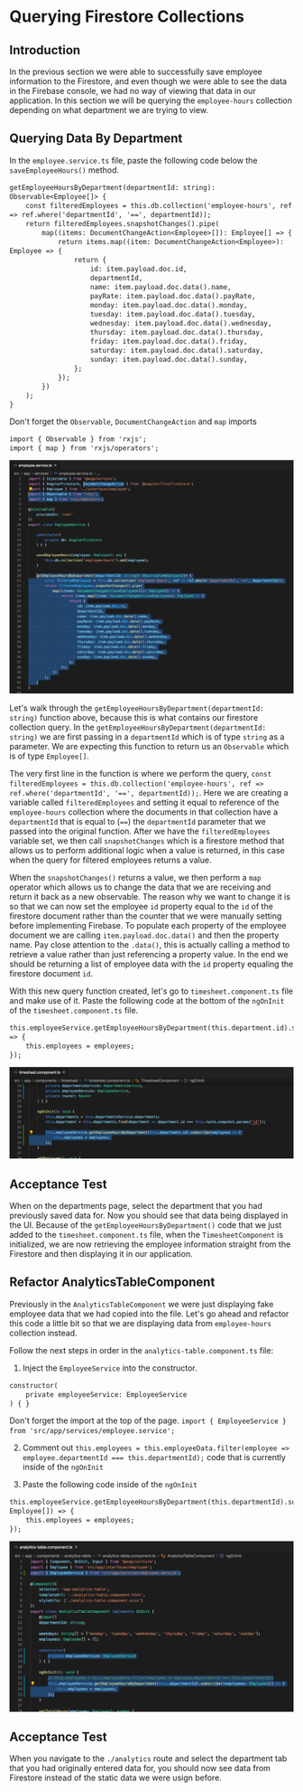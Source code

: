 # Querying Firestore Collections

## Introduction

In the previous section we were able to successfully save employee information to the Firestore, and even though we were able to see the data in the Firebase console, we had no way of viewing that data in our application. In this section we will be querying the `employee-hours` collection depending on what department we are trying to view.


## Querying Data By Department

In the `employee.service.ts` file, paste the following code below the `saveEmployeeHours()` method.

```
getEmployeeHoursByDepartment(departmentId: string): Observable<Employee[]> {
    const filteredEmployees = this.db.collection('employee-hours', ref => ref.where('departmentId', '==', departmentId));
    return filteredEmployees.snapshotChanges().pipe(
        map((items: DocumentChangeAction<Employee>[]): Employee[] => {
            return items.map((item: DocumentChangeAction<Employee>): Employee => {
                return {
                    id: item.payload.doc.id,
                    departmentId,
                    name: item.payload.doc.data().name,
                    payRate: item.payload.doc.data().payRate,
                    monday: item.payload.doc.data().monday,
                    tuesday: item.payload.doc.data().tuesday,
                    wednesday: item.payload.doc.data().wednesday,
                    thursday: item.payload.doc.data().thursday,
                    friday: item.payload.doc.data().friday,
                    saturday: item.payload.doc.data().saturday,
                    sunday: item.payload.doc.data().sunday,
                };
            });
        })
    );
}
```

Don't forget the `Observable`, `DocumentChangeAction` and `map` imports

```
import { Observable } from 'rxjs';
import { map } from 'rxjs/operators';
```

![](img/firestore_query.png)

Let's walk through the `getEmployeeHoursByDepartment(departmentId: string)` function above, because this is what contains our firestore collection query. In the `getEmployeeHoursByDepartment(departmentId: string)` we are first passing in a `departmentId` which is of type `string` as a parameter. We are expecting this function to return us an `Observable` which is of type `Employee[]`.

The very first line in the function is where we perform the query, `const filteredEmployees = this.db.collection('employee-hours', ref => ref.where('departmentId', '==', departmentId));`. Here we are creating a variable called `filteredEmployees` and setting it equal to reference of the `employee-hours` collection where the documents in that collection have a `departmentId` that is equal to (`==`) the `departmentId` parameter that we passed into the original function. After we have the `filteredEmployees` variable set, we then call `snapshotChanges` which is a firestore method that allows us to perform additional logic when a value is returned, in this case when the query for filtered employees returns a value.

When the `snapshotChanges()` returns a value, we then perform a `map` operator which allows us to change the data that we are receiving and return it back as a new observable. The reason why we want to change it is so that we can now set the employee `id` property equal to the `id` of the firestore document rather than the counter that we were manually setting before implementing Firebase. To populate each property of the employee document we are calling `item.payload.doc.data()` and then the property name. Pay close attention to the `.data()`, this is actually calling a method to retrieve a value rather than just referencing a property value. In the end we should be returning a list of employee data with the `id` property equaling the firestore document `id`.


With this new query function created, let's go to `timesheet.component.ts` file and make use of it. Paste the following code at the bottom of the `ngOnInit` of the `timesheet.component.ts` file.

```
this.employeeService.getEmployeeHoursByDepartment(this.department.id).subscribe(employees => {
    this.employees = employees;
});
```

![](img/timesheet_query.png)


## Acceptance Test


When on the departments page, select the department that you had previously saved data for. Now you should see that data being displayed in the UI. Because of the `getEmployeeHoursByDepartment()` code that we just added to the `timesheet.component.ts` file, when the `TimesheetComponent` is initialized, we are now retrieving the employee information straight from the Firestore and then displaying it in our application.


## Refactor AnalyticsTableComponent

Previously in the `AnalyticsTableComponent` we were just displaying fake employee data that we had copied into the file. Let's go ahead and refactor this code a little bit so that we are displaying data from `employee-hours` collection instead.

Follow the next steps in order in the `analytics-table.component.ts` file:
1. Inject the `EmployeeService` into the constructor.
```
constructor(
    private employeeService: EmployeeService
) { }
```

Don't forget the import at the top of the page.
`import { EmployeeService } from 'src/app/services/employee.service';`

2. Comment out `this.employees = this.employeeData.filter(employee => employee.departmentId === this.departmentId);` code that is currently inside of the `ngOnInit`

3. Paste the following code inside of the `ngOnInit`
```
this.employeeService.getEmployeeHoursByDepartment(this.departmentId).subscribe((employees: Employee[]) => {
    this.employees = employees;
});
```

![](img/analytics_table_steps.png)


## Acceptance Test

When you navigate to the `./analytics` route and select the department tab that you had originally entered data for, you should now see data from Firestore instead of the static data we were usign before.